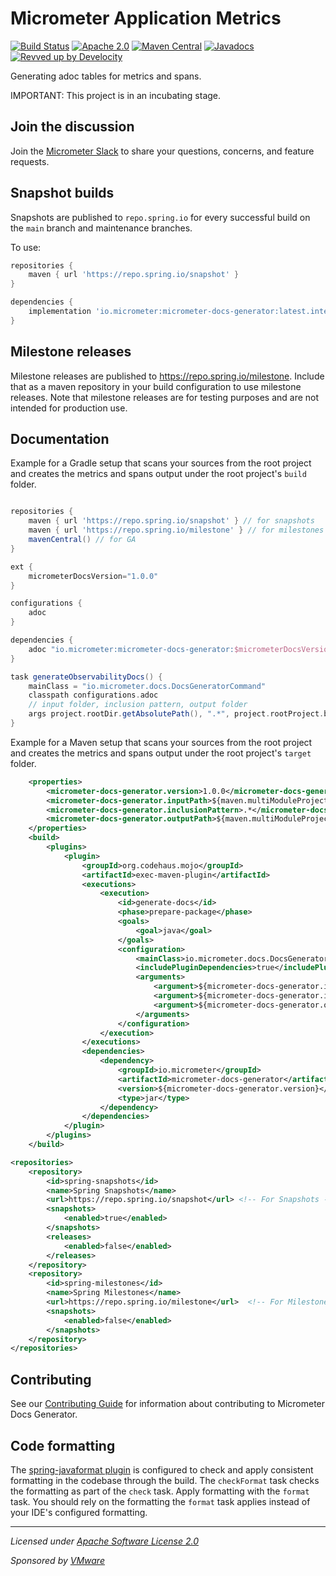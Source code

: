 # Micrometer Application Metrics

[![Build Status](https://circleci.com/gh/micrometer-metrics/micrometer-docs-generator.svg?style=shield)](https://circleci.com/gh/micrometer-metrics/micrometer-docs-generator)
[![Apache 2.0](https://img.shields.io/github/license/micrometer-metrics/micrometer-docs-generator.svg)](https://www.apache.org/licenses/LICENSE-2.0)
[![Maven Central](https://img.shields.io/maven-central/v/io.micrometer/micrometer-docs-generator.svg)](https://search.maven.org/artifact/io.micrometer/micrometer-docs-generator)
[![Javadocs](https://www.javadoc.io/badge/io.micrometer/micrometer-docs-generator.svg)](https://www.javadoc.io/doc/io.micrometer/micrometer-core)
[![Revved up by Develocity](https://img.shields.io/badge/Revved%20up%20by-Develocity-06A0CE?logo=Gradle&labelColor=02303A)](https://ge.micrometer.io/)

Generating adoc tables for metrics and spans.

IMPORTANT: This project is in an incubating stage.

## Join the discussion

Join the [Micrometer Slack](https://slack.micrometer.io) to share your questions, concerns, and feature requests.

## Snapshot builds

Snapshots are published to `repo.spring.io` for every successful build on the `main` branch and maintenance branches.

To use:

```groovy
repositories {
    maven { url 'https://repo.spring.io/snapshot' }
}

dependencies {
    implementation 'io.micrometer:micrometer-docs-generator:latest.integration'
}
```

## Milestone releases

Milestone releases are published to https://repo.spring.io/milestone. Include that as a maven repository in your build
configuration to use milestone releases. Note that milestone releases are for testing purposes and are not intended for
production use.

## Documentation

Example for a Gradle setup that scans your sources from the root project and creates the metrics and spans output under the root project's `build` folder.

```groovy

repositories {
	maven { url 'https://repo.spring.io/snapshot' } // for snapshots
	maven { url 'https://repo.spring.io/milestone' } // for milestones
	mavenCentral() // for GA
}

ext {
	micrometerDocsVersion="1.0.0"
}

configurations {
	adoc
}

dependencies {
	adoc "io.micrometer:micrometer-docs-generator:$micrometerDocsVersion"
}

task generateObservabilityDocs() {
	mainClass = "io.micrometer.docs.DocsGeneratorCommand"
	classpath configurations.adoc
	// input folder, inclusion pattern, output folder
	args project.rootDir.getAbsolutePath(), ".*", project.rootProject.buildDir.getAbsolutePath()
}

```
Example for a Maven setup that scans your sources from the root project and creates the metrics and spans output under the root project's `target` folder.

```xml
	<properties>
		<micrometer-docs-generator.version>1.0.0</micrometer-docs-generator.version>
		<micrometer-docs-generator.inputPath>${maven.multiModuleProjectDirectory}/folder-with-sources-to-scan/</micrometer-docs-generator.inputPath>
		<micrometer-docs-generator.inclusionPattern>.*</micrometer-docs-generator.inclusionPattern>
		<micrometer-docs-generator.outputPath>${maven.multiModuleProjectDirectory}/target/output-folder-with-adocs/'</micrometer-docs-generator.outputPath>
	</properties>
	<build>
		<plugins>
			<plugin>
				<groupId>org.codehaus.mojo</groupId>
				<artifactId>exec-maven-plugin</artifactId>
				<executions>
					<execution>
						<id>generate-docs</id>
						<phase>prepare-package</phase>
						<goals>
							<goal>java</goal>
						</goals>
						<configuration>
							<mainClass>io.micrometer.docs.DocsGeneratorCommand</mainClass>
							<includePluginDependencies>true</includePluginDependencies>
							<arguments>
								<argument>${micrometer-docs-generator.inputPath}</argument>
								<argument>${micrometer-docs-generator.inclusionPattern}</argument>
								<argument>${micrometer-docs-generator.outputPath}</argument>
							</arguments>
						</configuration>
					</execution>
				</executions>
				<dependencies>
					<dependency>
						<groupId>io.micrometer</groupId>
						<artifactId>micrometer-docs-generator</artifactId>
						<version>${micrometer-docs-generator.version}</version>
						<type>jar</type>
					</dependency>
				</dependencies>
			</plugin>
		</plugins>
	</build>

<repositories>
    <repository>
        <id>spring-snapshots</id>
        <name>Spring Snapshots</name>
        <url>https://repo.spring.io/snapshot</url> <!-- For Snapshots -->
        <snapshots>
            <enabled>true</enabled>
        </snapshots>
        <releases>
            <enabled>false</enabled>
        </releases>
    </repository>
    <repository>
        <id>spring-milestones</id>
        <name>Spring Milestones</name>
        <url>https://repo.spring.io/milestone</url>  <!-- For Milestones -->
        <snapshots>
            <enabled>false</enabled>
        </snapshots>
    </repository>
</repositories>
```

## Contributing

See our [Contributing Guide](CONTRIBUTING.md) for information about contributing to Micrometer Docs Generator.

## Code formatting

The [spring-javaformat plugin](https://github.com/spring-io/spring-javaformat) is configured to check and apply consistent formatting in the codebase through the build.
The `checkFormat` task checks the formatting as part of the `check` task.
Apply formatting with the `format` task.
You should rely on the formatting the `format` task applies instead of your IDE's configured formatting.

-------------------------------------
_Licensed under [Apache Software License 2.0](https://www.apache.org/licenses/LICENSE-2.0)_

_Sponsored by [VMware](https://tanzu.vmware.com)_
